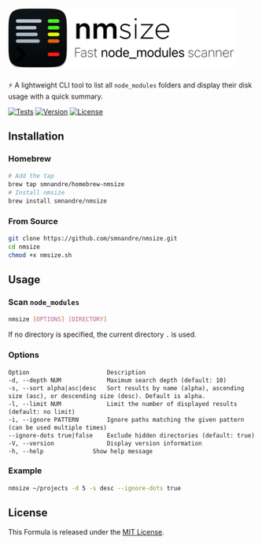 <h1>
<picture>
  <source media="(prefers-color-scheme: dark)" srcset="nmsize-dark.png">
  <source media="(prefers-color-scheme: light)" srcset="nmsize.png">
  <img width="460" alt="nmsize - Fast node_modules size scanner" src="nmsize.png" />
</picture>
</h1>

⚡ A lightweight CLI tool to list all `node_modules` folders and display their disk usage with a quick summary.

[![Tests](https://github.com/smnandre/nmsize/actions/workflows/test.yml/badge.svg?color=4AEC1E)](https://github.com/smnandre/nmsize/actions)
[![Version](https://img.shields.io/github/v/release/smnandre/nmsize?color=E16601)](https://github.com/smnandre/nmsize/releases)
[![License](https://img.shields.io/github/license/smnandre/nmsize?color=FA190F)](https://github.com/smnandre/nmsize/blob/main/LICENSE)

## Installation

### Homebrew

```bash
# Add the tap
brew tap smnandre/homebrew-nmsize
# Install nmsize
brew install smnandre/nmsize
```

### From Source

```bash
git clone https://github.com/smnandre/nmsize.git
cd nmsize
chmod +x nmsize.sh
```

## Usage

### Scan `node_modules`

```bash
nmsize [OPTIONS] [DIRECTORY]
```

If no directory is specified, the current directory `.` is used.

### Options

```
Option	                    Description
-d, --depth NUM	            Maximum search depth (default: 10)
-s, --sort alpha|asc|desc   Sort results by name (alpha), ascending size (asc), or descending size (desc). Default is alpha.
-l, --limit NUM	            Limit the number of displayed results (default: no limit)
-i, --ignore PATTERN	    Ignore paths matching the given pattern (can be used multiple times)
--ignore-dots true|false    Exclude hidden directories (default: true)
-V, --version	            Display version information
-h, --help	            Show help message
```

### Example

```bash
nmsize ~/projects -d 5 -s desc --ignore-dots true
```

## License

This Formula is released under the [MIT License](LICENSE).
